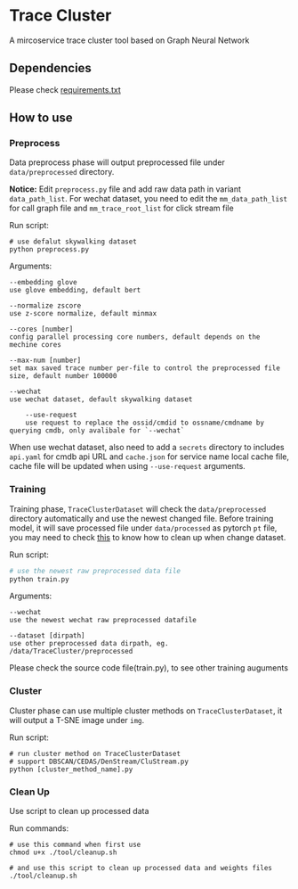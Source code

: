 # Trace Cluster

A mircoservice trace cluster tool based on Graph Neural Network

## Dependencies

Please check [requirements.txt](./requirements.txt)

## How to use

### Preprocess

Data preprocess phase will output preprocessed file under `data/preprocessed` directory.

**Notice:** Edit `preprocess.py` file and add raw data path in variant `data_path_list`. For wechat dataset, you need to edit the `mm_data_path_list` for call graph file and `mm_trace_root_list` for click stream file

Run script:

```shell
# use defalut skywalking dataset
python preprocess.py
```

Arguments:
```
--embedding glove
use glove embedding, default bert

--normalize zscore
use z-score normalize, default minmax

--cores [number]
config parallel processing core numbers, default depends on the mechine cores

--max-num [number]
set max saved trace number per-file to control the preprocessed file size, default number 100000

--wechat
use wechat dataset, default skywalking dataset

	--use-request
	use request to replace the ossid/cmdid to ossname/cmdname by querying cmdb, only avalibale for `--wechat`
```

When use wechat dataset, also need to add a `secrets` directory to includes `api.yaml` for cmdb api URL and `cache.json` for service name local cache file, cache file will be updated when using `--use-request` arguments.

### Training

Training phase, `TraceClusterDataset` will check the `data/preprocessed` directory automatically and use the newest changed file. Before training model, it will save processed file under `data/processed` as pytorch `pt` file, you may need to check [this](#clean-up) to know how to clean up when change dataset.

Run script:
```python
# use the newest raw preprocessed data file
python train.py
```

Arguments:
```
--wechat
use the newest wechat raw preprocessed datafile

--dataset [dirpath]
use other preprocessed data dirpath, eg. /data/TraceCluster/preprocessed
```
Please check the source code file(train.py), to see other training auguments

### Cluster

Cluster phase can use multiple cluster methods on `TraceClusterDataset`, it will output a T-SNE image under `img`.

Run script:
```shell
# run cluster method on TraceClusterDataset
# support DBSCAN/CEDAS/DenStream/CluStream.py
python [cluster_method_name].py
```

### Clean Up

Use script to clean up processed data

Run commands:
```shell
# use this command when first use
chmod u+x ./tool/cleanup.sh

# and use this script to clean up processed data and weights files
./tool/cleanup.sh
```